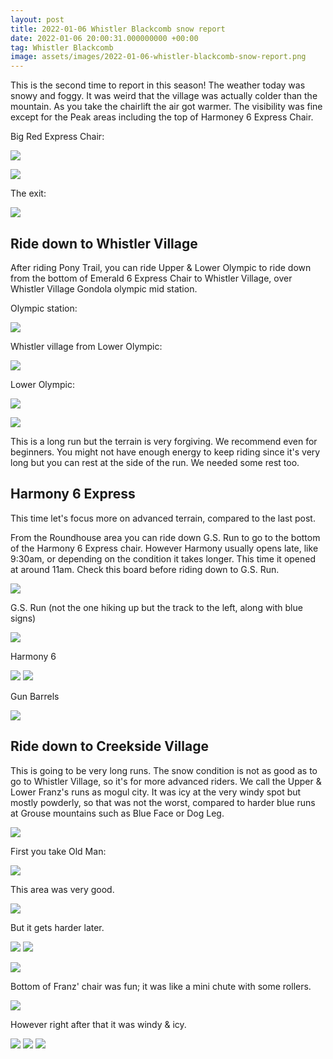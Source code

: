 ```yaml
---
layout: post
title: 2022-01-06 Whistler Blackcomb snow report
date: 2022-01-06 20:00:31.000000000 +00:00
tag: Whistler Blackcomb
image: assets/images/2022-01-06-whistler-blackcomb-snow-report.png
---
```


This is the second time to report in this season! The weather today was snowy and foggy. It was weird that the village was actually colder than the mountain. As you take the chairlift the air got warmer. The visibility was fine except for the Peak areas including the top of Harmoney 6 Express Chair.

Big Red Express Chair:

![](/assets/images/2022-01-06-big-red2.jpg)

![](/assets/images/2022-01-06-big-red3.jpg)

The exit:

![](/assets/images/2022-01-06-big-red.jpg)

## Ride down to Whistler Village

After riding Pony Trail, you can ride Upper & Lower Olympic to ride down from the bottom of Emerald 6 Express Chair to Whistler Village, over Whistler Village Gondola olympic mid station.

Olympic station:

![](/assets/images/2022-01-06-olympic-station.jpg)

Whistler village from Lower Olympic:

![](/assets/images/2022-01-06-whistler-village.jpg)

Lower Olympic:

![](/assets/images/2022-01-06-lower-olympic.jpg)

![](/assets/images/2022-01-06-lower-olympic2.jpg)

This is a long run but the terrain is very forgiving. We recommend even for beginners. You might not have enough energy to keep riding since it's very long but you can rest at the side of the run. We needed some rest too.

## Harmony 6 Express

This time let's focus more on advanced terrain, compared to the last post.

From the Roundhouse area you can ride down G.S. Run to go to the bottom of the Harmony 6 Express chair. However Harmony usually opens late, like 9:30am, or depending on the condition it takes longer. This time it opened at around 11am. Check this board before riding down to G.S. Run.

![](/assets/images/2022-01-06-gs2.jpg)

G.S. Run (not the one hiking up but the track to the left, along with blue signs)

![](/assets/images/2022-01-06-gs.jpg)

Harmony 6

![](/assets/images/2022-01-06-harmony6.jpg)
![](/assets/images/2022-01-06-harmony62.jpg)

Gun Barrels

![](/assets/images/2022-01-06-gun-barrels.png)

## Ride down to Creekside Village

This is going to be very long runs. The snow condition is not as good as to go to Whistler Village, so it's for more advanced riders. We call the Upper & Lower Franz's runs as mogul city. It was icy at the very windy spot but mostly powderly, so that was not the worst, compared to harder blue runs at Grouse mountains such as Blue Face or Dog Leg.

![](/assets/images/2022-01-06-vlcsnap-2022-01-08-14h58m35s310.png)

First you take Old Man:

![](/assets/images/2022-01-06-vlcsnap-2022-01-08-14h58m57s983.png)

This area was very good.

![](/assets/images/2022-01-06-vlcsnap-2022-01-08-14h59m24s342.png)

But it gets harder later.

![](/assets/images/2022-01-06-vlcsnap-2022-01-08-14h59m37s763.png)
![](/assets/images/2022-01-06-vlcsnap-2022-01-08-15h00m05s839.png)

![](/assets/images/2022-01-06-vlcsnap-2022-01-08-15h01m08s263.png)

Bottom of Franz' chair was fun; it was like a mini chute with some rollers.

![](/assets/images/2022-01-06-vlcsnap-2022-01-08-15h01m32s139.png)

However right after that it was windy & icy.

![](/assets/images/2022-01-06-vlcsnap-2022-01-08-15h02m12s221.png)
![](/assets/images/2022-01-06-vlcsnap-2022-01-08-15h02m33s924.png)
![](/assets/images/2022-01-06-vlcsnap-2022-01-08-15h02m48s959.png)
